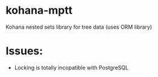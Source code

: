 kohana-mptt
===========

Kohana nested sets library for tree data (uses ORM library)


Issues: 
===========

  - Locking is totally incopatible with PostgreSQL
